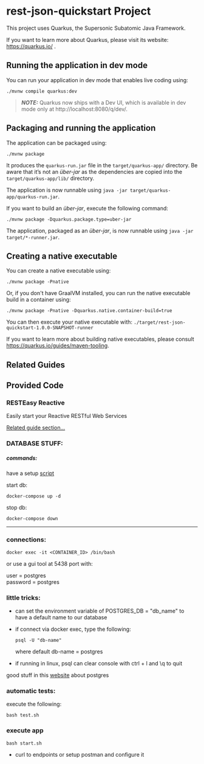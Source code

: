 # rest-json-quickstart Project

This project uses Quarkus, the Supersonic Subatomic Java Framework.

If you want to learn more about Quarkus, please visit its website: https://quarkus.io/ .

## Running the application in dev mode

You can run your application in dev mode that enables live coding using:
```shell script
./mvnw compile quarkus:dev
```

> **_NOTE:_**  Quarkus now ships with a Dev UI, which is available in dev mode only at http://localhost:8080/q/dev/.

## Packaging and running the application

The application can be packaged using:
```shell script
./mvnw package
```
It produces the `quarkus-run.jar` file in the `target/quarkus-app/` directory.
Be aware that it’s not an _über-jar_ as the dependencies are copied into the `target/quarkus-app/lib/` directory.

The application is now runnable using `java -jar target/quarkus-app/quarkus-run.jar`.

If you want to build an _über-jar_, execute the following command:
```shell script
./mvnw package -Dquarkus.package.type=uber-jar
```

The application, packaged as an _über-jar_, is now runnable using `java -jar target/*-runner.jar`.

## Creating a native executable

You can create a native executable using: 
```shell script
./mvnw package -Pnative
```

Or, if you don't have GraalVM installed, you can run the native executable build in a container using: 
```shell script
./mvnw package -Pnative -Dquarkus.native.container-build=true
```

You can then execute your native executable with: `./target/rest-json-quickstart-1.0.0-SNAPSHOT-runner`

If you want to learn more about building native executables, please consult https://quarkus.io/guides/maven-tooling.

## Related Guides


## Provided Code

### RESTEasy Reactive

Easily start your Reactive RESTful Web Services

[Related guide section...](https://quarkus.io/guides/getting-started-reactive#reactive-jax-rs-resources)

### DATABASE STUFF:

##### commands:

have a setup [script](./sql/start.sql)

start db:

```
docker-compose up -d
```

stop db:

```
docker-compose down 
```

--- 
### connections:

```
docker exec -it <CONTAINER_ID> /bin/bash
```
or use a gui tool at 5438 port with:

user = postgres <br>
password = postgres

### little tricks:

- can set the environment variable of POSTGRES_DB = "db_name" to have a default name to our database

- if connect via docker exec, type the following:
    ```
    psql -U "db-name"
     ```
    where default db-name = postgres

- if running in linux, psql can clear console with ctrl + l and \q to quit

good stuff in this [website](https://www.postgresqltutorial.com/) about postgres

### automatic tests:

execute the following:

``` 
bash test.sh
``` 

### execute app
```
bash start.sh
``` 
- curl to endpoints or setup postman and configure it